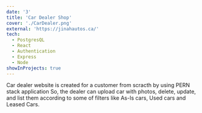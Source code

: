 ```yaml
---
date: '3'
title: 'Car Dealer Shop'
cover: './CarDealer.png'
external: 'https://jinahautos.ca/'
tech:
  - PostgresQL
  - React
  - Authentication
  - Express
  - Node
showInProjects: true
---
```


Car dealer website is created for a customer from scracth by using PERN stack application
So, the dealer can upload car with photos, delete, update, and list them according to some of filters like As-Is cars, Used cars and Leased Cars.
